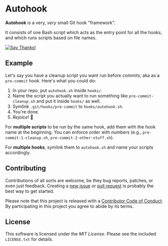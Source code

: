 # Autohook

**Autohook** is a very, _very_ small Git hook "framework".

It consists of one Bash script which acts as the entry point for all the hooks, and which runs scripts based on file names.

[![Say Thanks!](https://img.shields.io/badge/Say%20Thanks-!-1EAEDB.svg)](https://saythanks.io/to/nkantar)

## Example

Let's say you have a cleanup script you want run before commits, aka as a `pre-commit` hook. Here's what you could do:

1. In your repo, put `autohook.sh` inside `hooks/`.
2. Name the script you actually want to run something like `pre-commit-cleanup.sh` and put it inside `hooks/` as well.
3. Symlink `.git/hooks/pre-commit` to `hooks/autohook.sh`.
4. You're done.
5. _Rejoice!_ :tada:

For **multiple scripts** to be run by the same hook, add them with the hook name at the beginning. You can enforce order with numbers (e.g., `pre-commit-1-cleanup.sh`, `pre-commit-2-other-stuff.sh`).

For **multiple hooks**, symlink them to `autohook.sh` and name your scripts accordingly.

## Contributing

Contributions of all sorts are welcome, be they bug reports, patches, or even just feedback. Creating a [new issue](https://github.com/nkantar/Autohook/issues/new 'New Issue') or [pull request](https://github.com/nkantar/Autohook/compare 'New Pull Request') is probably the best way to get started.

Please note that this project is released with a [Contributor Code of Conduct](https://github.com/nkantar/Autohook/blob/master/CODE_OF_CONDUCT.md 'Autohook Code of Conduct'). By participating in this project you agree to abide by its terms.

## License

This software is licensed under the _MIT License_. Please see the included `LICENSE.txt` for details.

